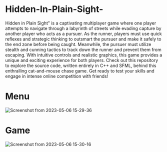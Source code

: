 # Hidden-In-Plain-Sight-
Hidden in Plain Sight" is a captivating multiplayer game where one player attempts to navigate through a labyrinth of streets while evading capture by another player who acts as a pursuer. As the runner, players must use quick reflexes and strategic thinking to outsmart the pursuer and make it safely to the end zone before being caught. Meanwhile, the pursuer must utilize stealth and cunning tactics to track down the runner and prevent them from escaping. With intuitive controls and realistic graphics, this game provides a unique and exciting experience for both players. Check out this repository to explore the source code, written entirely in C++ and SFML, behind this enthralling cat-and-mouse chase game. Get ready to test your skills and engage in intense online competition with friends!
# Menu 
![Screenshot from 2023-05-06 15-29-36](https://user-images.githubusercontent.com/110737334/236627513-50ab8e64-1000-4f16-a9a0-9017977d99e4.png)
# Game 
![Screenshot from 2023-05-06 15-30-16](https://user-images.githubusercontent.com/110737334/236627640-a875d070-70d1-4aba-bc8d-c129e49b7f27.png)
